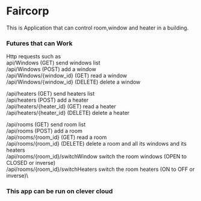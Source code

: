 # Faircorp
This is Application that can control room,window and heater in a building.

###          Futures that can Work
Http requests such as\
api/Windows (GET) send windows list\
/api/Windows (POST) add a window\
/api/Windows/{window_id} (GET) read a window\
/api/Windows/{window_id} (DELETE) delete a window

/api/heaters (GET) send heaters list\
/api/heaters (POST) add a heater\
/api/heaters/{heater_id} (GET) read a heater\
/api/heaters/{heater_id} (DELETE) delete a heater

/api/rooms (GET) send room list\
/api/rooms (POST) add a room\
/api/rooms/{room_id} (GET) read a room\
/api/rooms/{room_id} (DELETE) delete a room and all its windows and its heaters\
/api/rooms/{room_id}/switchWindow switch the room windows (OPEN to CLOSED or inverse)\
/api/rooms/{room_id}/switchHeaters switch the room heaters (ON to OFF or inverse)\
###          This app can be run on clever cloud 

